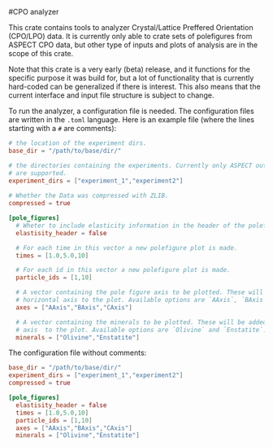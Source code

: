 #CPO analyzer

This crate contains tools to analyzer Crystal/Lattice Preffered Orientation (CPO/LPO) data. It is currently only able to crate sets of polefigures from ASPECT CPO data, but other type of inputs and plots of analysis are in the scope of this crate.

Note that this crate is a very early (beta) release, and it functions for the specific purpose it was build for, but a lot of functionality that is currently hard-coded can be generalized if there is interest. This also means that the current interface and input file structure is subject to change.

To run the analyzer, a configuration file is needed. The configuration files are written in the `.toml`  language. Here is an example file (where the lines starting with a `#` are comments):

 ```toml
 # the location of the experiment dirs.
 base_dir = "/path/to/base/dir/"

 # the directories containing the experiments. Currently only ASPECT output directories
 # are supported.
 experiment_dirs = ["experiment_1","experiment2"]
  
 # Whether the Data was compressed with ZLIB.
 compressed = true

 [pole_figures]
   # Wheter to include elasticity information in the header of the polefigure plots.
   elastisity_header = false

   # For each time in this vector a new polefigure plot is made.
   times = [1.0,5.0,10]

   # For each id in this vector a new polefigure plot is made.
   particle_ids = [1,10]

   # A vector containing the pole figure axis to be plotted. These will be added as a
   # horizontal axis to the plot. Available options are `AAxis`, `BAxis` and `CAxis`.
   axes = ["AAxis","BAxis","CAxis"]

   # A vector containing the minerals to be plotted. These will be added as a vertical
   # axis  to the plot. Available options are `Olivine` and `Enstatite`.
   minerals = ["Olivine","Enstatite"]
 ```

 The configuration file without comments:
 ```toml
 base_dir = "/path/to/base/dir/"
 experiment_dirs = ["experiment_1","experiment2"]
 compressed = true

 [pole_figures]
   elastisity_header = false
   times = [1.0,5.0,10]
   particle_ids = [1,10]
   axes = ["AAxis","BAxis","CAxis"]
   minerals = ["Olivine","Enstatite"]
 ```